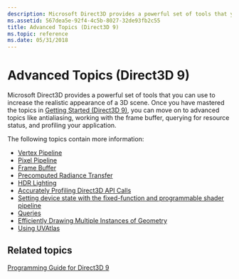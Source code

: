 ```yaml
---
description: Microsoft Direct3D provides a powerful set of tools that you can use to increase the realistic appearance of a 3D scene.
ms.assetid: 567dea5e-92f4-4c5b-8027-32de93fb2c55
title: Advanced Topics (Direct3D 9)
ms.topic: reference
ms.date: 05/31/2018
---
```


# Advanced Topics (Direct3D 9)

Microsoft Direct3D provides a powerful set of tools that you can use to increase the realistic appearance of a 3D scene. Once you have mastered the topics in [Getting Started (Direct3D 9)](getting-started.md), you can move on to advanced topics like antialiasing, working with the frame buffer, querying for resource status, and profiling your application.

The following topics contain more information:

-   [Vertex Pipeline](vertex-pipeline.md)
-   [Pixel Pipeline](pixel-pipeline.md)
-   [Frame Buffer](frame-buffer.md)
-   [Precomputed Radiance Transfer](precomputed-radiance-transfer.md)
-   [HDR Lighting](hdr-lighting.md)
-   [Accurately Profiling Direct3D API Calls](accurately-profiling-direct3d-api-calls.md)
-   [Setting device state with the fixed-function and programmable shader pipeline](setting-render-states-with-fixed-function-and-programmable-shader-pipeline.md)
-   [Queries](queries.md)
-   [Efficiently Drawing Multiple Instances of Geometry](efficiently-drawing-multiple-instances-of-geometry.md)
-   [Using UVAtlas](using-uvatlas.md)

## Related topics

<dl> <dt>

[Programming Guide for Direct3D 9](dx9-graphics-programming-guide.md)
</dt> </dl>

 

 



